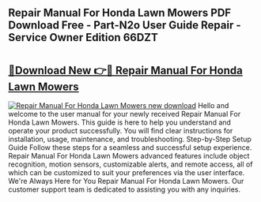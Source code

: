 ## Repair Manual For Honda Lawn Mowers PDF Download Free - Part-N2o User Guide Repair - Service Owner Edition 66DZT

# <h2><a href="http://bc73586.oget.top/?id=Repair+Manual+For+Honda+Lawn+Mowers">🔗Download New 👉🔴 Repair Manual For Honda Lawn Mowers</a></h2>

[![Repair Manual For Honda Lawn Mowers new download](https://i.imgur.com/5g1atiW.png)](http://bc73586.oget.top/?id=Repair+Manual+For+Honda+Lawn+Mowers)
Hello and welcome to the user manual for your newly received Repair Manual For Honda Lawn Mowers. This guide is here to help you understand and operate your product successfully. You will find clear instructions for installation, usage, maintenance, and troubleshooting. Step-by-Step Setup Guide Follow these steps for a seamless and successful setup experience. Repair Manual For Honda Lawn Mowers advanced features include object recognition, motion sensors, customizable alerts, and remote access, all of which can be customized to suit your preferences via the user interface. We're Always Here for You Repair Manual For Honda Lawn Mowers. Our customer support team is dedicated to assisting you with any inquiries.
